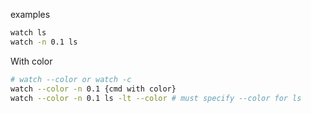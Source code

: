 examples
```sh
watch ls
watch -n 0.1 ls
```

With color
```sh
# watch --color or watch -c
watch --color -n 0.1 {cmd with color}
watch --color -n 0.1 ls -lt --color # must specify --color for ls
```